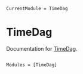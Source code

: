 ```@meta
CurrentModule = TimeDag
```

# TimeDag

Documentation for [TimeDag](https://github.com/invenia/TimeDag.jl).

```@index
```

```@autodocs
Modules = [TimeDag]
```
